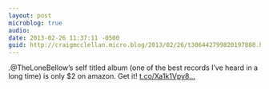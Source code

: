 ```yaml
---
layout: post
microblog: true
audio: 
date: 2013-02-26 11:37:11 -0500
guid: http://craigmcclellan.micro.blog/2013/02/26/t306442799820197888.html
---
```

.@TheLoneBellow’s self titled album (one of the best records I’ve heard in a long time) is only $2 on amazon. Get it! [t.co/Xa1k1Vpy8...](http://t.co/Xa1k1Vpy8i)
